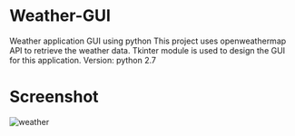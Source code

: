 # Weather-GUI
Weather application GUI using python
This project uses openweathermap API to retrieve the weather data. 
Tkinter module is used to design the GUI for this application.
Version:
python 2.7
# Screenshot
![weather](https://user-images.githubusercontent.com/42826862/59154746-44c58180-8a97-11e9-94d9-0f9026266f4b.png)

